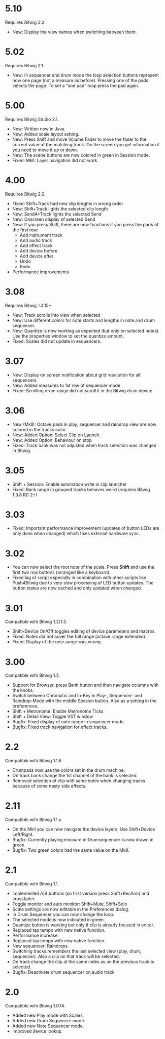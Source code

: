 # 5.10
Requires Bitwig 2.2.
* New: Display the view names when switching between them.

# 5.02
Requires Bitwig 2.1.
* New: In sequencer and drum mode the loop selection buttons represent now one page (not a measure as before). Pressing one of the pads selects the page. To set a "one pad" loop press the pad again.

# 5.00
Requires Bitwig Studio 2.1.
* New: Written now in Java.
* New: Added scale layout setting.
* New: Press Shift and move Volume Fader to move the fader to the current value of the matching track. On the screen you get information if you need to move it up or down.
* New: The scene buttons are now colored in green in Session mode.
* Fixed: MkII: Layer navigation did not work

# 4.00
Requires Bitwig 2.0.
* Fixed: Shift+Track had new clip lengths in wrong order
* New: Shift+Track lights the selected clip length
* New: SendA+Track lights the selected Send
* New: Onscreen display of selected Send
* New: If you press Shift, there are new functions if you press the pads of the first row:
    * Add instrument track
    * Add audio track
    * Add effect track
    * Add device before
    * Add device after
    * Undo
    * Redo
* Performance improvements

# 3.08
Requires Bitwig 1.3.15+
* New: Track scrolls into view when selected
* New: Use different colors for note starts and lengths in note and drum sequencer.
* New: Quantize is now working as expected (but only on selected notes). Use the properties window to set the quantize amount.
* Fixed: Scales did not update in sequencers.

# 3.07
* New: Display on screen notification about grid resolution for all sequencers
* New: Added measures to 1st row of sequencer mode
* Fixed: Scrolling drum range did not scroll it in the Bitwig drum device

# 3.06
* New (MkII): Octave pads in play, sequencer and raindrop view are now colored in the tracks color.
* New: Added Option: Select Clip on Launch
* New: Added Option: Behaviour on stop
* Fixed: Track bank was not adjusted when track selection was changed in Bitwig.

# 3.05
* Shift + Session: Enable automation write in clip launcher
* Fixed: Bank range in grouped tracks behaves weird (requires Bitwig 1.3.8 RC 2+)

# 3.03
* Fixed: Important performance improvement (updates of button LEDs are only done when changed) which fixes external hardware sync.

# 3.02
* You can now select the root note of the scale. Press **Shift** and use the first two row buttons (arranged like a keyboard).
* Fixed lag of script especially in combination with other scripts like Push4Bitwig due to very slow processing of LED button updates. The button states are now cached and only updated when changed.

# 3.01
Compatible with Bitwig 1.2/1.3.
* Shift+Device On/Off toggles editing of device parameters and macros.
* Fixed: Notes did not cover the full range (octave range extended).
* Fixed: Display of the note range was wrong.

# 3.00
Compatible with Bitwig 1.2.
* Support for Browser, press Bank button and then navigate columns with the knobs.
* Switch between Chromatic and In-Key in Play-, Sequencer- and Raindrop-Mode with the middle Session button. Also as a setting in the preferences.
* Shift + Metronome: Enable Metronome Ticks
* Shift + Detail View: Toggle VST window
* Bugfix: Fixed display of note range in sequencer mode.
* Bugfix: Fixed track navigation for effect tracks.

# 2.2
Compatible with Bitwig 1.1.6.
* Drumpads now use the colors set in the drum machine.
* On track bank change the 1st channel of the bank is selected.
* Removed selection of clip with same index when changing tracks because of some nasty side effects.

# 2.11
Compatible with Bitwig 1.1.x.
* On the MkII you can now navigate the device layers. Use Shift+Device Left/Right.
* Bugfix: Currently playing measure in Drumsequencer is now drawn in green.
* Bugfix: Two green colors had the same value on the MkII.

# 2.1
Compatible with Bitwig 1.1.
* Implemented A|B buttons (on first version press Shift+RecArm) and crossfader.
* Toggle monitor and auto monitor: Shift+Mute, Shift+Solo
* Scale settings are now editable in the Preferences dialog.
* In Drum Sequencer you can now change the loop.
* The selected mode is now indicated in green.
* Quantize button is working but only if clip is already focused in editor.
* Replaced tap tempo with new native function.
* Performance increase.
* Replaced tap tempo with new native function.
* New sequencer: Raindrops
* Switching tracks remembers the last selected view (play, drum, sequencer). Also a clip on that track will be selected.
* On track change the clip at the same index as on the previous track is selected.
* Bugfix: Deactivate drum sequencer on audio track

# 2.0
Compatible with Bitwig 1.0.14.
* Added new Play mode with Scales.
* Added new Drum Sequencer mode.
* Added new Note Sequencer mode.
* Improved device lookup.
